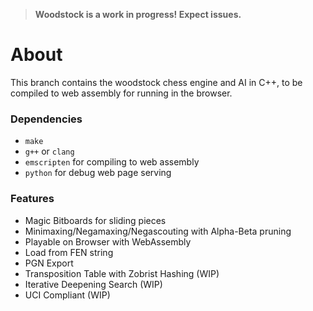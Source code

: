 > **Woodstock is a work in progress! Expect issues.**

# About
This branch contains the woodstock chess engine and AI in C++, to be compiled to web assembly for running in the browser.

### Dependencies
- `make`
- `g++` or `clang`
- `emscripten` for compiling to web assembly
- `python` for debug web page serving

### Features
- Magic Bitboards for sliding pieces
- Minimaxing/Negamaxing/Negascouting with Alpha-Beta pruning
- Playable on Browser with WebAssembly
- Load from FEN string
- PGN Export
- Transposition Table with Zobrist Hashing (WIP)
- Iterative Deepening Search (WIP)
- UCI Compliant (WIP)
